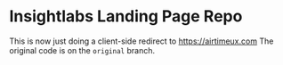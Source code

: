 # Insightlabs Landing Page Repo

This is now just doing a client-side redirect to https://airtimeux.com
The original code is on the `original` branch.
